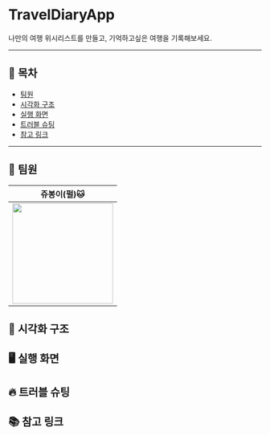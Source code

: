 # TravelDiaryApp
나만의 여행 위시리스트를 만들고, 기억하고싶은 여행을 기록해보세요.

---
## 🔎 목차
- [팀원](#-팀원)
- [시각화 구조](#-시각화-구조)
- [실행 화면](#-실행-화면)
- [트러블 슈팅](#-트러블-슈팅)
- [참고 링크](#-참고-링크)

---
## 👥 팀원
|쥬봉이(펄)🐱|
|---|
|<img src="https://avatars.githubusercontent.com/u/126065608?v=4" width="200" height="200">|

## 👀 시각화 구조

## 🖥️ 실행 화면

## 🔥 트러블 슈팅

## 📚 참고 링크
